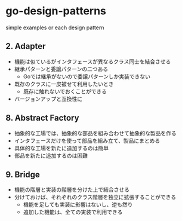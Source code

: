 # go-design-patterns
simple examples or each design pattern

## 2. Adapter
- 機能は似ているがインタフェースが異なるクラス同士を結合させる
- 継承パターンと委譲パターンの二つある
  - Goでは継承がないので委譲パターンしか実装できない
- 既存のクラスに一皮被せて利用したいとき
  - 既存に触れないでおくことができる
- バージョンアップと互換性に

## 8. Abstract Factory
- 抽象的な工場では、抽象的な部品を組み合わせて抽象的な製品を作る
- インタフェースだけを使って部品を組み立て、製品にまとめる
- 具体的な工場を新たに追加するのは簡単
- 部品を新たに追加するのは困難

## 9. Bridge
- 機能の階層と実装の階層を分けた上で結合させる
- 分けておけば、それぞれのクラス階層を独立に拡張することができる
  - 機能を足しても実装に影響はないし、逆も然り
  - 追加した機能は、全ての実装で利用できる